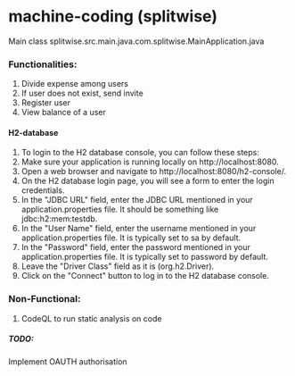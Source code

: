 # machine-coding (splitwise)

Main class splitwise.src.main.java.com.splitwise.MainApplication.java


### Functionalities:
1. Divide expense among users
2. If user does not exist, send invite
3. Register user
4. View balance of a user


#### H2-database

1. To login to the H2 database console, you can follow these steps:
2. Make sure your application is running locally on http://localhost:8080.
3. Open a web browser and navigate to http://localhost:8080/h2-console/.
4. On the H2 database login page, you will see a form to enter the login credentials.
5. In the "JDBC URL" field, enter the JDBC URL mentioned in your application.properties file. It should be something like jdbc:h2:mem:testdb.
6. In the "User Name" field, enter the username mentioned in your application.properties file. It is typically set to sa by default.
7. In the "Password" field, enter the password mentioned in your application.properties file. It is typically set to password by default.
8. Leave the "Driver Class" field as it is (org.h2.Driver).
9. Click on the "Connect" button to log in to the H2 database console.

### Non-Functional:
1. CodeQL to run static analysis on code

##### TODO:
Implement OAUTH authorisation
